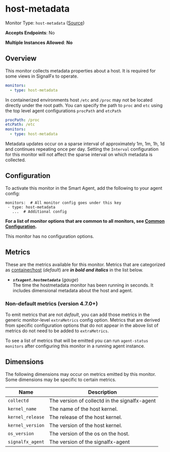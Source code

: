 
<!--- Generated by to-integrations-repo script in Smart Agent repo, DO NOT MODIFY HERE --->
<!--- GENERATED BY gomplate from scripts/docs/templates/monitor-page.md.tmpl --->

# host-metadata

Monitor Type: `host-metadata` ([Source](https://github.com/signalfx/signalfx-agent/tree/main/pkg/monitors/metadata/hostmetadata))

**Accepts Endpoints**: No

**Multiple Instances Allowed**: **No**

## Overview

This monitor collects metadata properties about a
host.  It is required for some views in SignalFx to operate.

```yaml
monitors:
  - type: host-metadata
```

In containerized environments host `/etc` and `/proc` may not be located
directly under the root path.  You can specify the path to `proc` and `etc`
using the top level agent configurations `procPath` and `etcPath`

```yaml
procPath: /proc
etcPath: /etc
monitors:
  - type: host-metadata
```

Metadata updates occur on a sparse interval of approximately
1m, 1m, 1h, 1d and continues repeating once per day.
Setting the `Interval` configuration for this monitor will not affect the
sparse interval on which metadata is collected.


## Configuration

To activate this monitor in the Smart Agent, add the following to your
agent config:

```
monitors:  # All monitor config goes under this key
 - type: host-metadata
   ...  # Additional config
```

**For a list of monitor options that are common to all monitors, see [Common
Configuration](../monitor-config.html#common-configuration).**


This monitor has no configuration options.
## Metrics

These are the metrics available for this monitor.
Metrics that are categorized as
[container/host](https://docs.splunk.com/Observability/admin/subscription-usage/monitor-imm-billing-usage.html#about-custom-bundled-and-high-resolution-metrics)
(*default*) are ***in bold and italics*** in the list below.


 - ***`sfxagent.hostmetadata`*** (*gauge*)<br>    The time the hostmetadata monitor has been running in seconds.  It includes dimensional metadata about the host and agent.

### Non-default metrics (version 4.7.0+)

To emit metrics that are not _default_, you can add those metrics in the
generic monitor-level `extraMetrics` config option.  Metrics that are derived
from specific configuration options that do not appear in the above list of
metrics do not need to be added to `extraMetrics`.

To see a list of metrics that will be emitted you can run `agent-status
monitors` after configuring this monitor in a running agent instance.

## Dimensions

The following dimensions may occur on metrics emitted by this monitor.  Some
dimensions may be specific to certain metrics.

| Name | Description |
| ---  | ---         |
| `collectd` | The version of collectd in the signalfx-agent |
| `kernel_name` | The name of the host kernel. |
| `kernel_release` | The release of the host kernel. |
| `kernel_version` | The version of the host kernel. |
| `os_version` | The version of the os on the host. |
| `signalfx_agent` | The version of the signalfx-agent |




